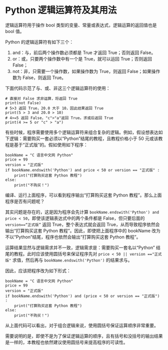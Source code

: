 # Python 逻辑运算符及其用法

逻辑运算符用于操作 bool 类型的变量、常量或表达式，逻辑运算的返回值也是 bool 值。

Python 的逻辑运算符有如下三个：

1.  and：与，前后两个操作数必须都是 True 才返回 True；否则返回 False。
2.  or：或，只要两个操作数中有一个是 True，就可以运回 True；否则返回 False；
3.  not：非，只需要一个操作数，如果操作数为 True，则返回 False；如果操作数为 False，则返回 True。

下面代码示范了与、或、非这三个逻辑运算符的使用：

```
# 直接对 False 求非运算，将返回 True
print(not False)
# 5>3 返回 True，20.0 大于 10，因此结果返回 True
print(5 > 3 and 20.0 > 10)
# 4>=5 返回 False，"c">"a"返回 True。求或后返回 True
print(4 >= 5 or "c" > "a")
```

有些时候，程序需要使用多个逻辑运算符来组合复杂的逻辑。例如，假设想表达如下逻辑：需要购买一套必须以“Python”结尾的教程，且教程价格小于 50 元或该教程是基于“正式版”的。假如使用如下程序：

```
bookName = "C 语言中文网 Python"
price = 99
version = "正式版"
if bookName.endswith('Python') and price < 50 or version == "正式版" :
    print("打算购买这套 Python 教程")
else:
    print("不购买！")
```

编译、运行上面程序，可以看到程序输出“打算购买这套 Python 教程”。那么上面程序是否有问题呢？

其实问题是存在的，这是因为程序会先计算 `bookName.endswith('Python') and price < 50`，即使该逻辑表达式中的两个条件都是 False，但只要后面的 `version==“正式版”` 返回 True，整个表达式就会返回 True，从而导致程序依然会输出“打算购买这套 Python 教程”。因此，即使把上面程序中的 bookName 改为不以“Python”结尾，程序也依然会输出“打算购买这套 Python 教程”。

运算结果显然与逻辑需求并不一致，逻辑需求是：需要购买一套名以“Python” 结尾的教程。此时应该使用圆括号来保证程序先对 `price < 50 || version =="正式版"` 求值，然后再与 `bookName.endswith('Python')` 的结果求与。

因此，应该把程序改为如下形式：

```
bookName = "C 语言中文网 Python"
price = 99
version = "正式版"
if bookName.endswith('Python') and (price < 50 or version == "正式版") :
    print("打算购买这套 Python 教程")
else:
    print("不购买！")
```

从上面代码可以看出，对于组合逻辑来说，使用圆括号保证运算顺序非常重要。

需要说明的是，即使不是为了保证逻辑运算的顺序，且有括号和没括号的输出结果是一样的，本教程也依然建议使用圆括号来提高程序的可读性。
